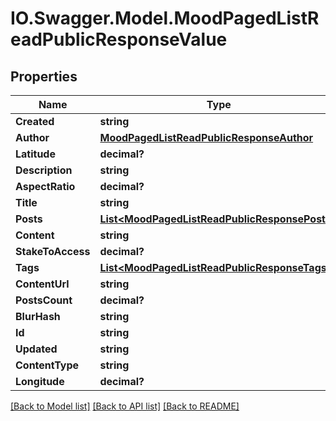# IO.Swagger.Model.MoodPagedListReadPublicResponseValue
## Properties

Name | Type | Description | Notes
------------ | ------------- | ------------- | -------------
**Created** | **string** |  | [optional] 
**Author** | [**MoodPagedListReadPublicResponseAuthor**](MoodPagedListReadPublicResponseAuthor.md) |  | [optional] 
**Latitude** | **decimal?** |  | [optional] 
**Description** | **string** |  | [optional] 
**AspectRatio** | **decimal?** |  | [optional] 
**Title** | **string** |  | [optional] 
**Posts** | [**List&lt;MoodPagedListReadPublicResponsePosts&gt;**](MoodPagedListReadPublicResponsePosts.md) |  | [optional] 
**Content** | **string** |  | [optional] 
**StakeToAccess** | **decimal?** |  | [optional] 
**Tags** | [**List&lt;MoodPagedListReadPublicResponseTags&gt;**](MoodPagedListReadPublicResponseTags.md) |  | [optional] 
**ContentUrl** | **string** |  | [optional] 
**PostsCount** | **decimal?** |  | [optional] 
**BlurHash** | **string** |  | [optional] 
**Id** | **string** |  | [optional] 
**Updated** | **string** |  | [optional] 
**ContentType** | **string** |  | [optional] 
**Longitude** | **decimal?** |  | [optional] 

[[Back to Model list]](../README.md#documentation-for-models) [[Back to API list]](../README.md#documentation-for-api-endpoints) [[Back to README]](../README.md)

